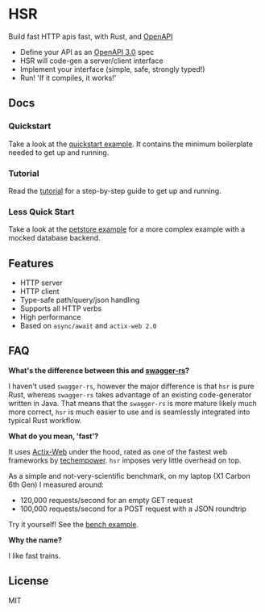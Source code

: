 # HSR

Build fast HTTP apis fast, with Rust, and [OpenAPI](https://swagger.io/docs/specification/about/)

 * Define your API as an [OpenAPI 3.0](https://github.com/OAI/OpenAPI-Specification) spec
 * HSR will code-gen a server/client interface
 * Implement your interface (simple, safe, strongly typed!)
 * Run! 'If it compiles, it works!'

## Docs

### Quickstart

Take a look at the [quickstart example](examples/quickstart). It contains the
minimum boilerplate needed to get up and running.

### Tutorial

Read the [tutorial](examples/tutorial) for a step-by-step guide to get up and running.

### Less Quick Start

Take a look at the [petstore example](examples/petstore) for a more complex example
with a mocked database backend.

## Features

* HTTP server
* HTTP client
* Type-safe path/query/json handling
* Supports all HTTP verbs
* High performance
* Based on `async/await` and `actix-web 2.0`

## FAQ

**What's the difference between this and [swagger-rs](https://github.com/Metaswitch/swagger-rs)?**

I haven't used `swagger-rs`, however the major difference is that `hsr` is pure Rust,
whereas `swagger-rs` takes advantage of an existing code-generator written in Java.
That means that the `swagger-rs` is more mature likely much more correct,
`hsr` is much easier to use and is seamlessly integrated into typical Rust workflow.

**What do you mean, 'fast'?**

It uses [Actix-Web](https://github.com/actix/actix-web) under the hood, rated as one of the
fastest web frameworks by [techempower](https://www.techempower.com/benchmarks/#section=data-r18&hw=ph&test=fortune).
`hsr` imposes very little overhead on top.

As a simple and not-very-scientific benchmark, on my laptop (X1 Carbon 6th Gen)
I measured around:

* 120,000 requests/second for an empty GET request
* 100,000 requests/second for a POST request with a JSON roundtrip

Try it yourself! See the [bench example](/examples/bench).

**Why the name?**

I like fast trains.

## License

MIT
